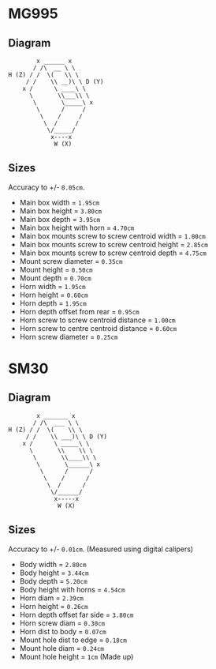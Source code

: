 # MG995

## Diagram

            x ______ x
           / /\  __ \ \
    H (Z) / /  \(   \\ \
         / /    \\ __)\ \ D (Y)
        x /      \ ____\ \
          \       \\___\\ \
           \       \_____\ x
            \      /     /
             \    /     /
              \  /     /
               \/_____/
                x----x
                 W (X)

## Sizes

Accuracy to +/- `0.05cm`.

* Main box width = `1.95cm`
* Main box height = `3.80cm`
* Main box depth = `3.95cm`
* Main box height with horn = `4.70cm`
* Main box mounts screw to screw centroid width = `1.00cm`
* Main box mounts screw to screw centroid height = `2.85cm`
* Main box mounts screw to screw centroid depth = `4.75cm`
* Mount screw diameter = `0.35cm`
* Mount height = `0.50cm`
* Mount depth = `0.70cm`
* Horn width = `1.95cm`
* Horn height = `0.60cm`
* Horn depth = `1.95cm`
* Horn depth offset from rear = `0.95cm`
* Horn screw to screw centroid distance = `1.00cm`
* Horn screw to centre centroid distance = `0.60cm`
* Horn screw diameter = `0.25cm`

# SM30

## Diagram

            x _______ x
           / /\  ___ \ \
    H (Z) / /  \(    \\ \
         / /    \\ ___)\ \ D (Y)
        x /      \ _____\ \
          \       \\    \\ \
           \       \\____\\ \
            \       \______\ x
             \      /      /
              \    /      /
               \  /      /
                \/______/
                 x-----x
                  W (X)

## Sizes

Accuracy to +/- `0.01cm`. (Measured using digital calipers)

* Body width = `2.80cm`
* Body height = `3.44cm`
* Body depth = `5.20cm`
* Body height with horns = `4.54cm`
* Horn diam = `2.39cm`
* Horn height = `0.26cm`
* Horn depth offset far side = `3.80cm`
* Horn screw diam = `0.30cm`
* Horn dist to body = `0.07cm`
* Mount hole dist to edge = `0.18cm`
* Mount hole diam = `0.24cm`
* Mount hole height = `1cm` (Made up)
